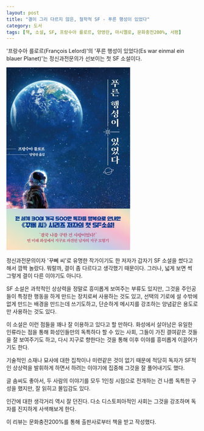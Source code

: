 ```yaml
---
layout: post
title: "결이 그리 다르지 않은, 철학적 SF - 푸른 행성이 있었다"
category: 도서
tags: [책, 소설, SF, 프랑수아 를로르, 양영란, 마시멜로, 문화충전200%, 서평]
---
```


'프랑수아 를로르(François Lelord)'의
'푸른 행성이 있었다(Es war einmal ein blauer Planet)'는
정신과전문의가 선보이는 첫 SF 소설이다.

![표지](/images/es-war-einmal-ein-blauer-planet-book-h480.jpg)

정신과전문의이자 '꾸뻬 씨'로 유명한 작가이기도 한 저자가
갑자기 SF 소설을 썼다고 해서 깜짝 놀랐다.
뭐랄까, 결이 좀 다르다고 생각했기 때문이다.
그러나, 넓게 보면 썩 그렇게 결이 다른 이야기도 아니다.

SF 소설은 과학적인 상상력을 정말로 흥미롭게 보여주는 부류도 있지만,
그것을 주인공들이 특정한 행동을 하게 만드는 장치로써 사용하는 것도 있고,
선택의 기로에 설 수밖에 없게 만드는 배경을 만드는데 쓰기도하고,
단순하게 메시지를 강조하는 양념같은 용도로만 사용하는 것도 있다.

이 소설은 이런 점들을 꽤나 잘 이용하고 있다고 할 만하다.
화성에서 살아남은 유일한 인류라는 점을 통해
화성인들만의 독특하다 할 수 있는 사회, 그들이 가진 결여같은 것들을 잘 보여주기도 하고,
다시 지구로 향한다는 것을 통해 이후 이야를 흥미롭게 이끌어가기도 한다.

기술적인 소재나 묘사에 대한 집착이나 미련같은 것이 없기 때문에
적당히 독자가 SF적인 상상력을 발휘하게 하면서
하려는 이야기에 집중해 그것을 잘 풀어내기도 했다.

글 솜씨도 좋아서,
두 사람의 이야기를 모두 1인칭 시점으로 전개하는 건 나름 독특한 구성을 했지만,
잘 읽히고 몰입감도 있다.

인간에 대한 생각거리 역시 잘 던진다.
다소 디스토피아적인 사회는 그것을 강조하며 독자를 진지하게 사색해보게 한다.



<div class="im im-info">
이 리뷰는 문화충전200%를 통해 출판사로부터 책을 받고 작성했다.
</div>
